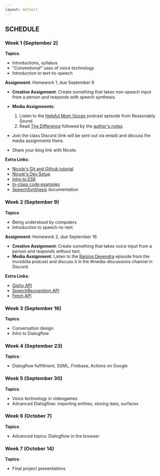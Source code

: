 ```yaml
---
layout: default
---
```


## SCHEDULE

### Week 1 (September 2)

**Topics**:
- Introductions, syllabus
- "Conventional" uses of voice technology
- Introduction to text-to-speech

**Assignment**: Homework 1, due September 9
- **Creative Assignment**: Create something that takes non-speech input from a person and responds with speech synthesis.
- **Media Assignments**: 
  1. Listen to the [Helpful Mom Voices](http://reasonablysound.com/2018/02/27/helpful-mom-voices/) podcast episode from Reasonably Sound.
  2. Read [The Difference](https://qntm.org/difference) followed by the [author's notes](https://qntm.org/adapting). 
   
- Join the class Discord (link will be sent out via email) and discuss the media assignments there.
- Share your blog link with Nicole.
  
**Extra Links**:
- [Nicole's Git and Github tutorial](https://www.youtube.com/watch?v=PdLTopQ253g)
- [Nicole's Dev Setup](https://www.youtube.com/watch?v=9nRyKL4zwDs)
- [Intro to ES6](https://andrew.hedges.name/es6/)
- [In-class code examples](https://github.com/nicolehe/ITP-hello-computer-f21/tree/main/week1-speech-synthesis)
- [SpeechSynthesis](https://developer.mozilla.org/en-US/docs/Web/API/SpeechSynthesis) documentation

### Week 2 (September 9)

**Topics**:
- Being understood by computers
- Introduction to speech-to-text

**Assignment**: Homework 2, due September 16
- **Creative Assignment**: Create something that takes voice input from a person and responds without text.
- **Media Assignment**: Listen to the [Raising Devendra](https://www.npr.org/2019/12/13/787876476/raising-devendra) episode from the Invisibilia podcast and discuss it in the #media-discussions channel in Discord.


**Extra Links**:
- [Giphy API](https://developers.giphy.com/docs/)
- [SpeechRecognition API](https://developer.mozilla.org/en-US/docs/Web/API/SpeechRecognition)
- [Fetch API](https://developer.mozilla.org/en-US/docs/Web/API/Fetch_API/Using_Fetch)


### Week 3 (September 16)

**Topics**:
- Conversation design
- Intro to Dialogflow

### Week 4 (September 23)

**Topics**:
- Dialogflow fulfillment, SSML, Firebase, Actions on Google

### Week 5 (September 30)

**Topics**:
- Voice technology in videogames
- Advanced Dialogflow: importing entities, storing data, surfaces

### Week 6 (October 7)

**Topics**:
- Advanced topics: Dialogflow in the browser

### Week 7 (October 14)

**Topics**:
- Final project presentations


